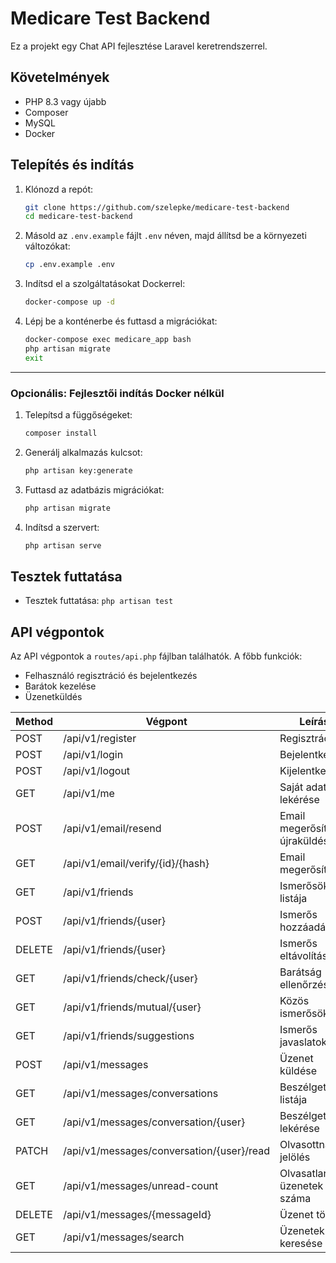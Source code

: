 # Medicare Test Backend

Ez a projekt egy Chat API fejlesztése Laravel keretrendszerrel.

## Követelmények

-   PHP 8.3 vagy újabb
-   Composer
-   MySQL
-   Docker

## Telepítés és indítás

1. Klónozd a repót:

    ```bash
    git clone https://github.com/szelepke/medicare-test-backend
    cd medicare-test-backend
    ```

2. Másold az `.env.example` fájlt `.env` néven, majd állítsd be a környezeti változókat:

    ```bash
    cp .env.example .env
    ```

3. Indítsd el a szolgáltatásokat Dockerrel:

    ```bash
    docker-compose up -d
    ```

4. Lépj be a konténerbe és futtasd a migrációkat:
    ```bash
    docker-compose exec medicare_app bash
    php artisan migrate
    exit
    ```

---

### Opcionális: Fejlesztői indítás Docker nélkül

1. Telepítsd a függőségeket:
    ```bash
    composer install
    ```
2. Generálj alkalmazás kulcsot:
    ```bash
    php artisan key:generate
    ```
3. Futtasd az adatbázis migrációkat:
    ```bash
    php artisan migrate
    ```
4. Indítsd a szervert:
    ```bash
    php artisan serve
    ```

## Tesztek futtatása

-   Tesztek futtatása: `php artisan test`

## API végpontok

Az API végpontok a `routes/api.php` fájlban találhatók. A főbb funkciók:

-   Felhasználó regisztráció és bejelentkezés
-   Barátok kezelése
-   Üzenetküldés

| Method | Végpont                                   | Leírás                       |
| ------ | ----------------------------------------- | ---------------------------- |
| POST   | /api/v1/register                          | Regisztráció                 |
| POST   | /api/v1/login                             | Bejelentkezés                |
| POST   | /api/v1/logout                            | Kijelentkezés                |
| GET    | /api/v1/me                                | Saját adatok lekérése        |
| POST   | /api/v1/email/resend                      | Email megerősítő újraküldése |
| GET    | /api/v1/email/verify/{id}/{hash}          | Email megerősítése           |
| GET    | /api/v1/friends                           | Ismerősök listája            |
| POST   | /api/v1/friends/{user}                    | Ismerős hozzáadása           |
| DELETE | /api/v1/friends/{user}                    | Ismerős eltávolítása         |
| GET    | /api/v1/friends/check/{user}              | Barátság ellenőrzése         |
| GET    | /api/v1/friends/mutual/{user}             | Közös ismerősök              |
| GET    | /api/v1/friends/suggestions               | Ismerős javaslatok           |
| POST   | /api/v1/messages                          | Üzenet küldése               |
| GET    | /api/v1/messages/conversations            | Beszélgetések listája        |
| GET    | /api/v1/messages/conversation/{user}      | Beszélgetés lekérése         |
| PATCH  | /api/v1/messages/conversation/{user}/read | Olvasottnak jelölés          |
| GET    | /api/v1/messages/unread-count             | Olvasatlan üzenetek száma    |
| DELETE | /api/v1/messages/{messageId}              | Üzenet törlése               |
| GET    | /api/v1/messages/search                   | Üzenetek keresése            |
